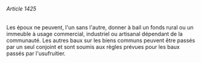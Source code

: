 ###### Article 1425

Les époux ne peuvent, l'un sans l'autre, donner à bail un fonds rural ou un immeuble à usage commercial, industriel ou artisanal dépendant de la communauté. Les autres baux sur les biens communs peuvent être passés par un seul conjoint et sont soumis aux règles prévues pour les baux passés par l'usufruitier.

